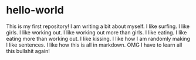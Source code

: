 # hello-world
This is my first repository!
I am writing a bit about myself. 
I like surfing.
I like girls.
I like working out.
I like working out more than girls. 
I like eating.
I like eating more than working out.
I like kissing. 
I like how I am randomly making I like sentences. 
I like how this is all in markdown.
OMG I have to learn all this bullshit again!